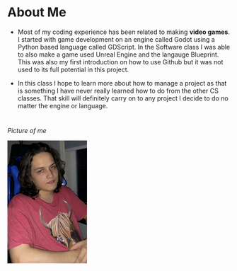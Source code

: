 # About Me

* Most of my coding experience has been related to making **video games**. I started with game development on an engine called Godot using a Python based language called GDScript. In the Software class I was able to also make a game used Unreal Engine and the langauge Blueprint. This was also my first introduction on how to use Github but it was not used to its full potential in this project.


* In this class I hope to learn more about how to manage a project as that is something I have never really learned how to do from the other CS classes. That skill will definitely carry on to any project I decide to do no matter the engine or language.

#

_Picture of me_

![Picture of Me](./IMG_1.png)